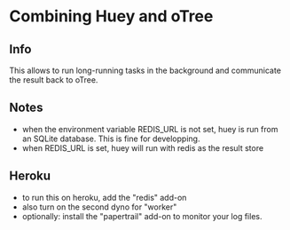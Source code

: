 # Combining Huey and oTree

## Info
This allows to run long-running tasks in the background and communicate the result back to oTree.

## Notes
- when the environment variable REDIS_URL is not set, huey is run from an SQLite database. This is fine for developping.
- when REDIS_URL is set, huey will run with redis as the result store

## Heroku
- to run this on heroku, add the "redis" add-on
- also turn on the second dyno for "worker"
- optionally: install the "papertrail" add-on to monitor your log files.
